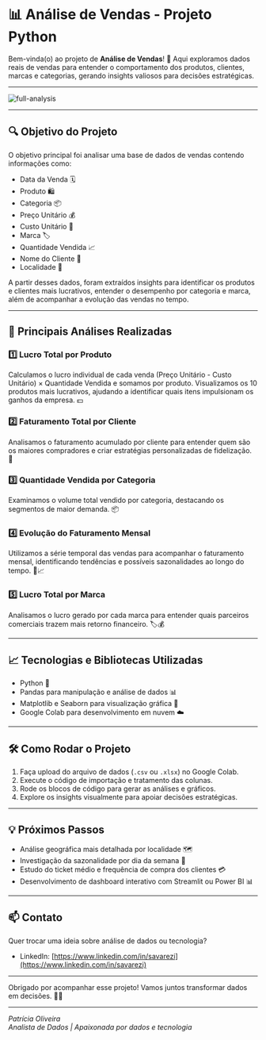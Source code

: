 # 📊 Análise de Vendas - Projeto Python

Bem-vinda(o) ao projeto de **Análise de Vendas**! 🚀 Aqui exploramos dados reais de vendas para entender o comportamento dos produtos, clientes, marcas e categorias, gerando insights valiosos para decisões estratégicas.

---
![full-analysis](https://github.com/user-attachments/assets/d13b5e62-d3f5-4f75-a59f-d5def107f42e)

---


## 🔍 Objetivo do Projeto

O objetivo principal foi analisar uma base de dados de vendas contendo informações como:

- Data da Venda 🗓️  
- Produto 🛍️  
- Categoria 📦  
- Preço Unitário 💰  
- Custo Unitário 💸  
- Marca 🏷️  
- Quantidade Vendida 📈  
- Nome do Cliente 👤  
- Localidade 📍  

A partir desses dados, foram extraídos insights para identificar os produtos e clientes mais lucrativos, entender o desempenho por categoria e marca, além de acompanhar a evolução das vendas no tempo.

---

## 🚀 Principais Análises Realizadas

### 1️⃣ Lucro Total por Produto  
Calculamos o lucro individual de cada venda (Preço Unitário - Custo Unitário) × Quantidade Vendida e somamos por produto. Visualizamos os 10 produtos mais lucrativos, ajudando a identificar quais itens impulsionam os ganhos da empresa. 💵

### 2️⃣ Faturamento Total por Cliente  
Analisamos o faturamento acumulado por cliente para entender quem são os maiores compradores e criar estratégias personalizadas de fidelização. 🤝

### 3️⃣ Quantidade Vendida por Categoria  
Examinamos o volume total vendido por categoria, destacando os segmentos de maior demanda. 📦

### 4️⃣ Evolução do Faturamento Mensal  
Utilizamos a série temporal das vendas para acompanhar o faturamento mensal, identificando tendências e possíveis sazonalidades ao longo do tempo. 📅📈

### 5️⃣ Lucro Total por Marca  
Analisamos o lucro gerado por cada marca para entender quais parceiros comerciais trazem mais retorno financeiro. 🏷️💰

---

## 📈 Tecnologias e Bibliotecas Utilizadas

- Python 🐍  
- Pandas para manipulação e análise de dados 📊  
- Matplotlib e Seaborn para visualização gráfica 🎨  
- Google Colab para desenvolvimento em nuvem ☁️  

---

## 🛠️ Como Rodar o Projeto

1. Faça upload do arquivo de dados (`.csv` ou `.xlsx`) no Google Colab.  
2. Execute o código de importação e tratamento das colunas.  
3. Rode os blocos de código para gerar as análises e gráficos.  
4. Explore os insights visualmente para apoiar decisões estratégicas.

---

## 💡 Próximos Passos

- Análise geográfica mais detalhada por localidade 🗺️  
- Investigação da sazonalidade por dia da semana 📆  
- Estudo do ticket médio e frequência de compra dos clientes 💳  
- Desenvolvimento de dashboard interativo com Streamlit ou Power BI 📊  

---

## 📫 Contato

Quer trocar uma ideia sobre análise de dados ou tecnologia? 
- LinkedIn: [https://www.linkedin.com/in/savarezi](https://www.linkedin.com/in/savarezi)

---

Obrigado por acompanhar esse projeto! Vamos juntos transformar dados em decisões. 🚀✨

---

*Patrícia Oliveira*  
*Analista de Dados | Apaixonada por dados e tecnologia*  
